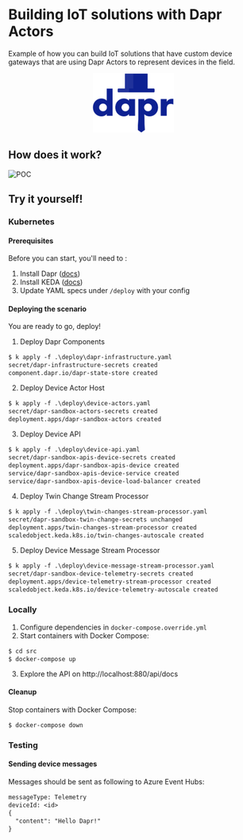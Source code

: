 # Building IoT solutions with Dapr Actors

Example of how you can build IoT solutions that have custom device gateways that are using Dapr Actors to represent devices in the field.

<div style="text-align: center"><img src="https://github.com/dapr/dapr/raw/master/img/dapr_logo.svg" height="120px" ></div>

## How does it work?

![POC](./media/POC.png)

## Try it yourself!

### Kubernetes

#### Prerequisites

Before you can start, you'll need to :

1. Install Dapr ([docs](https://github.com/dapr/docs/blob/master/getting-started/environment-setup.md#using-helm-advanced))
2. Install KEDA ([docs](https://keda.sh/docs/1.5/deploy/#helm))
3. Update YAML specs under `/deploy` with your config

#### Deploying the scenario

You are ready to go, deploy!

1. Deploy Dapr Components
```shell
$ k apply -f .\deploy\dapr-infrastructure.yaml
secret/dapr-infrastructure-secrets created
component.dapr.io/dapr-state-store created
```

2. Deploy Device Actor Host
```shell
$ k apply -f .\deploy\device-actors.yaml
secret/dapr-sandbox-actors-secrets created
deployment.apps/dapr-sandbox-actors created
```

3. Deploy Device API
```shell
$ k apply -f .\deploy\device-api.yaml
secret/dapr-sandbox-apis-device-secrets created
deployment.apps/dapr-sandbox-apis-device created
service/dapr-sandbox-apis-device-service created
service/dapr-sandbox-apis-device-load-balancer created
```

4. Deploy Twin Change Stream Processor
```shell
$ k apply -f .\deploy\twin-changes-stream-processor.yaml
secret/dapr-sandbox-twin-change-secrets unchanged
deployment.apps/twin-changes-stream-processor created
scaledobject.keda.k8s.io/twin-changes-autoscale created
```

5. Deploy Device Message Stream Processor
```shell
$ k apply -f .\deploy\device-message-stream-processor.yaml
secret/dapr-sandbox-device-telemetry-secrets created
deployment.apps/device-telemetry-stream-processor created
scaledobject.keda.k8s.io/device-telemetry-autoscale created
```

### Locally

1. Configure dependencies in `docker-compose.override.yml` 
2. Start containers with Docker Compose:

```shell
$ cd src
$ docker-compose up
```

3. Explore the API on http://localhost:880/api/docs

#### Cleanup

Stop containers with Docker Compose:

```shell
$ docker-compose down
```

### Testing

#### Sending device messages

Messages should be sent as following to Azure Event Hubs:

```raw
messageType: Telemetry
deviceId: <id>
{
  "content": "Hello Dapr!"
}
```
